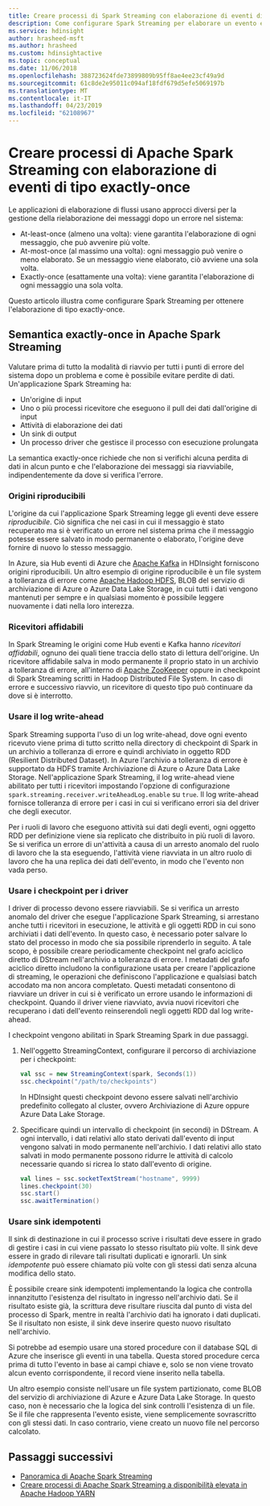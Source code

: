 ```yaml
---
title: Creare processi di Spark Streaming con elaborazione di eventi di tipo exactly-once - Azure HDInsight
description: Come configurare Spark Streaming per elaborare un evento esattamente una sola volta.
ms.service: hdinsight
author: hrasheed-msft
ms.author: hrasheed
ms.custom: hdinsightactive
ms.topic: conceptual
ms.date: 11/06/2018
ms.openlocfilehash: 388723624fde73899809b95ff8ae4ee23cf49a9d
ms.sourcegitcommit: 61c8de2e95011c094af18fdf679d5efe5069197b
ms.translationtype: MT
ms.contentlocale: it-IT
ms.lasthandoff: 04/23/2019
ms.locfileid: "62108967"
---
```

# <a name="create-apache-spark-streaming-jobs-with-exactly-once-event-processing"></a>Creare processi di Apache Spark Streaming con elaborazione di eventi di tipo exactly-once

Le applicazioni di elaborazione di flussi usano approcci diversi per la gestione della rielaborazione dei messaggi dopo un errore nel sistema:

* At-least-once (almeno una volta): viene garantita l'elaborazione di ogni messaggio, che può avvenire più volte.
* At-most-once (al massimo una volta): ogni messaggio può venire o meno elaborato. Se un messaggio viene elaborato, ciò avviene una sola volta.
* Exactly-once (esattamente una volta): viene garantita l'elaborazione di ogni messaggio una sola volta.

Questo articolo illustra come configurare Spark Streaming per ottenere l'elaborazione di tipo exactly-once.

## <a name="exactly-once-semantics-with-apache-spark-streaming"></a>Semantica exactly-once in Apache Spark Streaming

Valutare prima di tutto la modalità di riavvio per tutti i punti di errore del sistema dopo un problema e come è possibile evitare perdite di dati. Un'applicazione Spark Streaming ha:

* Un'origine di input
* Uno o più processi ricevitore che eseguono il pull dei dati dall'origine di input
* Attività di elaborazione dei dati
* Un sink di output
* Un processo driver che gestisce il processo con esecuzione prolungata

La semantica exactly-once richiede che non si verifichi alcuna perdita di dati in alcun punto e che l'elaborazione dei messaggi sia riavviabile, indipendentemente da dove si verifica l'errore.

### <a name="replayable-sources"></a>Origini riproducibili

L'origine da cui l'applicazione Spark Streaming legge gli eventi deve essere *riproducibile*. Ciò significa che nei casi in cui il messaggio è stato recuperato ma si è verificato un errore nel sistema prima che il messaggio potesse essere salvato in modo permanente o elaborato, l'origine deve fornire di nuovo lo stesso messaggio.

In Azure, sia Hub eventi di Azure che [Apache Kafka](https://kafka.apache.org/) in HDInsight forniscono origini riproducibili. Un altro esempio di origine riproducibile è un file system a tolleranza di errore come [Apache Hadoop HDFS](https://hadoop.apache.org/docs/r1.2.1/hdfs_design.html), BLOB del servizio di archiviazione di Azure o Azure Data Lake Storage, in cui tutti i dati vengono mantenuti per sempre e in qualsiasi momento è possibile leggere nuovamente i dati nella loro interezza.

### <a name="reliable-receivers"></a>Ricevitori affidabili

In Spark Streaming le origini come Hub eventi e Kafka hanno *ricevitori affidabili*, ognuno dei quali tiene traccia dello stato di lettura dell'origine. Un ricevitore affidabile salva in modo permanente il proprio stato in un archivio a tolleranza di errore, all'interno di [Apache ZooKeeper](https://zookeeper.apache.org/) oppure in checkpoint di Spark Streaming scritti in Hadoop Distributed File System. In caso di errore e successivo riavvio, un ricevitore di questo tipo può continuare da dove si è interrotto.

### <a name="use-the-write-ahead-log"></a>Usare il log write-ahead

Spark Streaming supporta l'uso di un log write-ahead, dove ogni evento ricevuto viene prima di tutto scritto nella directory di checkpoint di Spark in un archivio a tolleranza di errore e quindi archiviato in oggetto RDD (Resilient Distributed Dataset). In Azure l'archivio a tolleranza di errore è supportato da HDFS tramite Archiviazione di Azure o Azure Data Lake Storage. Nell'applicazione Spark Streaming, il log write-ahead viene abilitato per tutti i ricevitori impostando l'opzione di configurazione `spark.streaming.receiver.writeAheadLog.enable` su `true`. Il log write-ahead fornisce tolleranza di errore per i casi in cui si verificano errori sia del driver che degli executor.

Per i ruoli di lavoro che eseguono attività sui dati degli eventi, ogni oggetto RDD per definizione viene sia replicato che distribuito in più ruoli di lavoro. Se si verifica un errore di un'attività a causa di un arresto anomalo del ruolo di lavoro che la sta eseguendo, l'attività viene riavviata in un altro ruolo di lavoro che ha una replica dei dati dell'evento, in modo che l'evento non vada perso.

### <a name="use-checkpoints-for-drivers"></a>Usare i checkpoint per i driver

I driver di processo devono essere riavviabili. Se si verifica un arresto anomalo del driver che esegue l'applicazione Spark Streaming, si arrestano anche tutti i ricevitori in esecuzione, le attività e gli oggetti RDD in cui sono archiviati i dati dell'evento. In questo caso, è necessario poter salvare lo stato del processo in modo che sia possibile riprenderlo in seguito. A tale scopo, è possibile creare periodicamente checkpoint nel grafo aciclico diretto di DStream nell'archivio a tolleranza di errore. I metadati del grafo aciclico diretto includono la configurazione usata per creare l'applicazione di streaming, le operazioni che definiscono l'applicazione e qualsiasi batch accodato ma non ancora completato. Questi metadati consentono di riavviare un driver in cui si è verificato un errore usando le informazioni di checkpoint. Quando il driver viene riavviato, avvia nuovi ricevitori che recuperano i dati dell'evento reinserendoli negli oggetti RDD dal log write-ahead.

I checkpoint vengono abilitati in Spark Streaming Spark in due passaggi. 

1. Nell'oggetto StreamingContext, configurare il percorso di archiviazione per i checkpoint:

    ```Scala
    val ssc = new StreamingContext(spark, Seconds(1))
    ssc.checkpoint("/path/to/checkpoints")
    ```

    In HDInsight questi checkpoint devono essere salvati nell'archivio predefinito collegato al cluster, ovvero Archiviazione di Azure oppure Azure Data Lake Storage.

2. Specificare quindi un intervallo di checkpoint (in secondi) in DStream. A ogni intervallo, i dati relativi allo stato derivati dall'evento di input vengono salvati in modo permanente nell'archivio. I dati relativi allo stato salvati in modo permanente possono ridurre le attività di calcolo necessarie quando si ricrea lo stato dall'evento di origine.

    ```Scala
    val lines = ssc.socketTextStream("hostname", 9999)
    lines.checkpoint(30)
    ssc.start()
    ssc.awaitTermination()
    ```

### <a name="use-idempotent-sinks"></a>Usare sink idempotenti

Il sink di destinazione in cui il processo scrive i risultati deve essere in grado di gestire i casi in cui viene passato lo stesso risultato più volte. Il sink deve essere in grado di rilevare tali risultati duplicati e ignorarli. Un sink *idempotente* può essere chiamato più volte con gli stessi dati senza alcuna modifica dello stato.

È possibile creare sink idempotenti implementando la logica che controlla innanzitutto l'esistenza del risultato in ingresso nell'archivio dati. Se il risultato esiste già, la scrittura deve risultare riuscita dal punto di vista del processo di Spark, mentre in realtà l'archivio dati ha ignorato i dati duplicati. Se il risultato non esiste, il sink deve inserire questo nuovo risultato nell'archivio. 

Si potrebbe ad esempio usare una stored procedure con il database SQL di Azure che inserisce gli eventi in una tabella. Questa stored procedure cerca prima di tutto l'evento in base ai campi chiave e, solo se non viene trovato alcun evento corrispondente, il record viene inserito nella tabella.

Un altro esempio consiste nell'usare un file system partizionato, come BLOB del servizio di archiviazione di Azure e Azure Data Lake Storage. In questo caso, non è necessario che la logica del sink controlli l'esistenza di un file. Se il file che rappresenta l'evento esiste, viene semplicemente sovrascritto con gli stessi dati. In caso contrario, viene creato un nuovo file nel percorso calcolato.

## <a name="next-steps"></a>Passaggi successivi

* [Panoramica di Apache Spark Streaming](apache-spark-streaming-overview.md)
* [Creare processi di Apache Spark Streaming a disponibilità elevata in Apache Hadoop YARN](apache-spark-streaming-high-availability.md)
